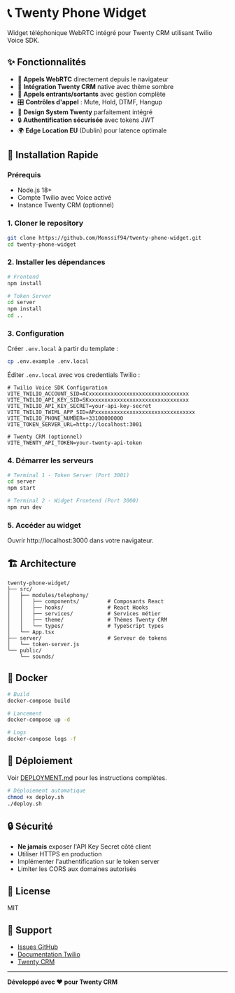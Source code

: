 # 📞 Twenty Phone Widget

Widget téléphonique WebRTC intégré pour Twenty CRM utilisant Twilio Voice SDK.

## ✨ Fonctionnalités

- 📱 **Appels WebRTC** directement depuis le navigateur
- 🔄 **Intégration Twenty CRM** native avec thème sombre
- 📲 **Appels entrants/sortants** avec gestion complète
- 🎛️ **Contrôles d'appel** : Mute, Hold, DTMF, Hangup
- 🎨 **Design System Twenty** parfaitement intégré
- 🔒 **Authentification sécurisée** avec tokens JWT
- 🌍 **Edge Location EU** (Dublin) pour latence optimale

## 🚀 Installation Rapide

### Prérequis

- Node.js 18+
- Compte Twilio avec Voice activé
- Instance Twenty CRM (optionnel)

### 1. Cloner le repository

```bash
git clone https://github.com/Monssif94/twenty-phone-widget.git
cd twenty-phone-widget
```

### 2. Installer les dépendances

```bash
# Frontend
npm install

# Token Server
cd server
npm install
cd ..
```

### 3. Configuration

Créer `.env.local` à partir du template :

```bash
cp .env.example .env.local
```

Éditer `.env.local` avec vos credentials Twilio :

```env
# Twilio Voice SDK Configuration
VITE_TWILIO_ACCOUNT_SID=ACxxxxxxxxxxxxxxxxxxxxxxxxxxxxxxxx
VITE_TWILIO_API_KEY_SID=SKxxxxxxxxxxxxxxxxxxxxxxxxxxxxxxxx
VITE_TWILIO_API_KEY_SECRET=your-api-key-secret
VITE_TWILIO_TWIML_APP_SID=APxxxxxxxxxxxxxxxxxxxxxxxxxxxxxxxx
VITE_TWILIO_PHONE_NUMBER=+33100000000
VITE_TOKEN_SERVER_URL=http://localhost:3001

# Twenty CRM (optionnel)
VITE_TWENTY_API_TOKEN=your-twenty-api-token
```

### 4. Démarrer les serveurs

```bash
# Terminal 1 - Token Server (Port 3001)
cd server
npm start

# Terminal 2 - Widget Frontend (Port 3000)
npm run dev
```

### 5. Accéder au widget

Ouvrir http://localhost:3000 dans votre navigateur.

## 🏗️ Architecture

```
twenty-phone-widget/
├── src/
│   ├── modules/telephony/
│   │   ├── components/         # Composants React
│   │   ├── hooks/              # React Hooks
│   │   ├── services/           # Services métier
│   │   ├── theme/              # Thèmes Twenty CRM
│   │   └── types/              # TypeScript types
│   └── App.tsx
├── server/                     # Serveur de tokens
│   └── token-server.js
└── public/
    └── sounds/
```

## 🐳 Docker

```bash
# Build
docker-compose build

# Lancement
docker-compose up -d

# Logs
docker-compose logs -f
```

## 🚢 Déploiement

Voir [DEPLOYMENT.md](./DEPLOYMENT.md) pour les instructions complètes.

```bash
# Déploiement automatique
chmod +x deploy.sh
./deploy.sh
```

## 🔒 Sécurité

- **Ne jamais** exposer l'API Key Secret côté client
- Utiliser HTTPS en production
- Implémenter l'authentification sur le token server
- Limiter les CORS aux domaines autorisés

## 📄 License

MIT

## 💬 Support

- [Issues GitHub](https://github.com/Monssif94/twenty-phone-widget/issues)
- [Documentation Twilio](https://www.twilio.com/docs/voice/sdks/javascript)
- [Twenty CRM](https://twenty.com)

---

**Développé avec ❤️ pour Twenty CRM**